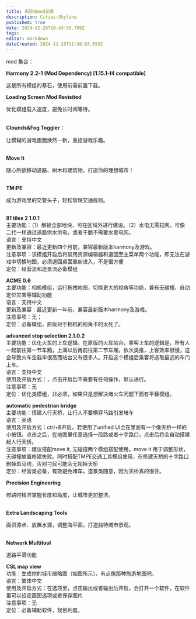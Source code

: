 ```yaml
---
title: 天际线mod记录
description: Cities:Skyline
published: true
date: 2024-12-26T10:43:50.789Z
tags: 
editor: markdown
dateCreated: 2024-11-25T11:38:03.593Z
---
```


mod 集合：

**Harmony 2.2-1 (Mod Dependency) \[1.15.1-f4 compatible\]**

这是所有模组的基石，使用前需前置下载。

**Loading Screen Mod Revisited**

优化模组载入速度，避免长时间等待。  
 

**Clounds&amp;Fog Toggler：**

让模糊的游戏画面焕然一新，重拾游戏乐趣。  
 

**Move It**

随心所欲移动道路、树木和建筑物，打造你的理想城市！  
 

**TM:PE**

成为游戏里的交警头子，轻松管理交通规则。  
 

**81 tiles 2 1.0.1**  
主要功能：（1）解锁全部地块，可在区域外进行建设。（2）水电无需拉网，可像二代一样通过道路供水供电，或者干脆不需要水管电网。  
语言：支持中文  
更新及兼容：最近更新四个月前，兼容最新版本harmony及游戏。  
注意事项：该模组开启后将禁用资源编辑器和退回至主菜单两个功能，即无法在游戏中切换地图，必须退回桌面重新进入，不是很方便  
定位：经营流和造景流必备模组

**ACME 0.6**  
主要功能：相机模组，运行拖拽地图，切换更大的视角等功能，兼有无碰撞、自动定位灾害等辅助功能  
语言：支持中文  
更新及兼容：最近更新一年前，兼容最新版本harmony及游戏。  
注意事项：无；  
定位：必备模组，原版对于相机的视角卡的太死了。

**advanced stop selection 2.1.0.2**  
主要功能：优化火车的上车逻辑。在原版的火车站台，乘客上车的逻辑是，所有人一起前往第一节车厢，上满以后再前往第二节车厢，依次类推，上客效率很慢，这会导致火车空载率很高而站台又有很多人。开启这个模组后乘客将选取最近的车门上车。  
语言：支持中文  
使用及开启方式：，点击开启后不需要有任何操作，默认进行。  
注意事项：无  
定位：优化类模组，非必须，如果只是想解决堵火车问题下面有平替模组。

**automatic pedestrian bridge**  
主要功能：搭建人行天桥，让行人不要横穿马路引发堵车  
语言：英语  
使用及开启方式：ctrl+B开启，若使用了unified UI会在里面有一个像天桥一样的小按钮。点击之后，在地图里任意选择一段路或者十字路口，点击后将会自动搭建起人行天桥。  
注意事项：建议搭配move it, 无碰撞两个模组搭配使用。move it 用于调整形状，无碰撞放置修建失败。同时搭配TMPE交通工具模组使用，在修建天桥的十字路口删掉斑马线，否则刁民可能会无视掉天桥  
定位：经营类必备，有效避免堵车。造景类随意，因为天桥真的很丑。

**Precision Engineering**

修路时精准掌握长度和角度，让城市更加整洁。  
 

**Extra Landscaping Tools**

画资源点、放置水源，调整海平面，打造独特城市景观。  
 

**Network Multitool**

道路平滑功能

**CSL map view**  
功能：生成你的城市缩略图（如图所示），有点像那种旅游地图吧。  
语言：繁体中文  
使用及开启方式：在选项里，点击输出或者输出后开启，会打开一个软件，在软件里可以设定画图选项或者保存图片  
注意事项：无  
定位：必备辅助软件，规划利器。